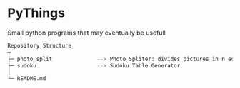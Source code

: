 # PyThings
Small python programs that may eventually be usefull

```bash
Repository Structure
┬
├─ photo_split              --> Photo Spliter: divides pictures in n equal parts.
├─ sudoku                   --> Sudoku Table Generator
│
└─ README.md
```